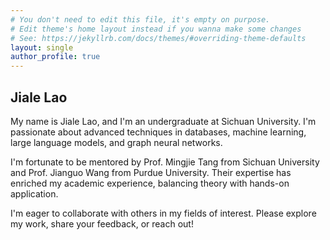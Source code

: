 ```yaml
---
# You don't need to edit this file, it's empty on purpose.
# Edit theme's home layout instead if you wanna make some changes
# See: https://jekyllrb.com/docs/themes/#overriding-theme-defaults
layout: single
author_profile: true
---
```



## Jiale Lao

My name is Jiale Lao, and I'm an undergraduate at Sichuan University. I'm passionate about advanced techniques in databases, machine learning, large language models, and graph neural networks.

I'm fortunate to be mentored by Prof. Mingjie Tang from Sichuan University and Prof. Jianguo Wang from Purdue University. Their expertise has enriched my academic experience, balancing theory with hands-on application.

I'm eager to collaborate with others in my fields of interest. Please explore my work, share your feedback, or reach out!